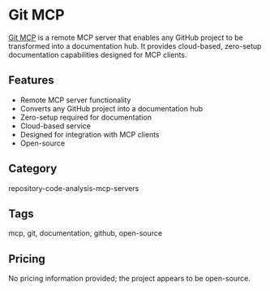 # Git MCP

[Git MCP](https://github.com/Azure/azure-mcp/pulls) is a remote MCP server that enables any GitHub project to be transformed into a documentation hub. It provides cloud-based, zero-setup documentation capabilities designed for MCP clients.

## Features
- Remote MCP server functionality
- Converts any GitHub project into a documentation hub
- Zero-setup required for documentation
- Cloud-based service
- Designed for integration with MCP clients
- Open-source

## Category
repository-code-analysis-mcp-servers

## Tags
mcp, git, documentation, github, open-source

## Pricing
No pricing information provided; the project appears to be open-source.